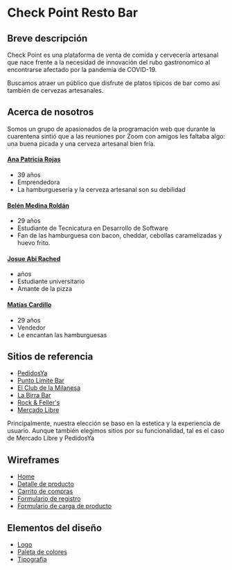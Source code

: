 # Check Point Resto Bar


## Breve descripción
Check Point es una plataforma de venta de comida y cervecería artesanal que nace frente a la necesidad de innovación del rubo gastronomico al encontrarse afectado por la pandemia de COVID-19.

Buscamos atraer un público que disfrute de platos típicos de bar como así también de cervezas artesanales.


## Acerca de nosotros
Somos un grupo de apasionados de la programación web que durante la cuarentena sintió que a las reuniones por Zoom con amigos les faltaba algo: una buena picada y una cerveza artesanal bien fría.

#### [Ana Patricia Rojas](https://github.com/AnytaPato)
- 39 años
- Emprendedora
- La hamburguesería y la cerveza artesanal son su debilidad

#### [Belén Medina Roldán](https://github.com/belenmr)
- 29 años
- Estudiante de Tecnicatura en Desarrollo de Software
- Fan de las hamburguesa con bacon, cheddar, cebollas caramelizadas y huevo frito.

#### [Josue Abi Rached](https://github.com/JSabirached)
- años
- Estudiante universitario 
- Amante de la pizza

#### [Matías Cardillo](https://github.com/matss91)
- 29 años
- Vendedor
- Le encantan las hamburguesas


## Sitios de referencia
- [PedidosYa](https://www.pedidosya.com.ar)
- [Punto Limite Bar](https://www.puntolimitebar.com)
- [El Club de la Milanesa](https://www.elclubdelamilanesa.com)
- [La Birra Bar](https://www.labirrabar.com)
- [Rock & Feller's](https://www.rockandfellers.com.ar)
- [Mercado Libre](https://www.mercadolibre.com.ar)

Principalmente, nuestra elección se baso en la estetica y la experiencia de usuario. Aunque también elegimos sitios por su funcionalidad, tal es el caso de Mercado Libre y PedidosYa


## Wireframes
- [Home]()
- [Detalle de producto]()
- [Carrito de compras](https://github.com/JSabirached/Grupo_1_CheckPoint/blob/master/wireframes/carrito-de-compras-desktop-tablet.png)
- [Formulario de registro]()
- [Formulario de carga de producto]()

## Elementos del diseño
- [Logo]()
- [Paleta de colores]()
- [Tipografía]()